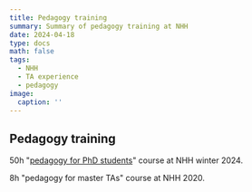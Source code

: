```yaml
---
title: Pedagogy training
summary: Summary of pedagogy training at NHH
date: 2024-04-18
type: docs
math: false
tags:
  - NHH
  - TA experience
  - pedagogy
image:
  caption: ''
---
```


## Pedagogy training 

50h "[pedagogy for PhD students](/uploads/ped1phd24dyskeland.pdf)" course at NHH winter 2024.


8h "pedagogy for master TAs" course at NHH 2020.
